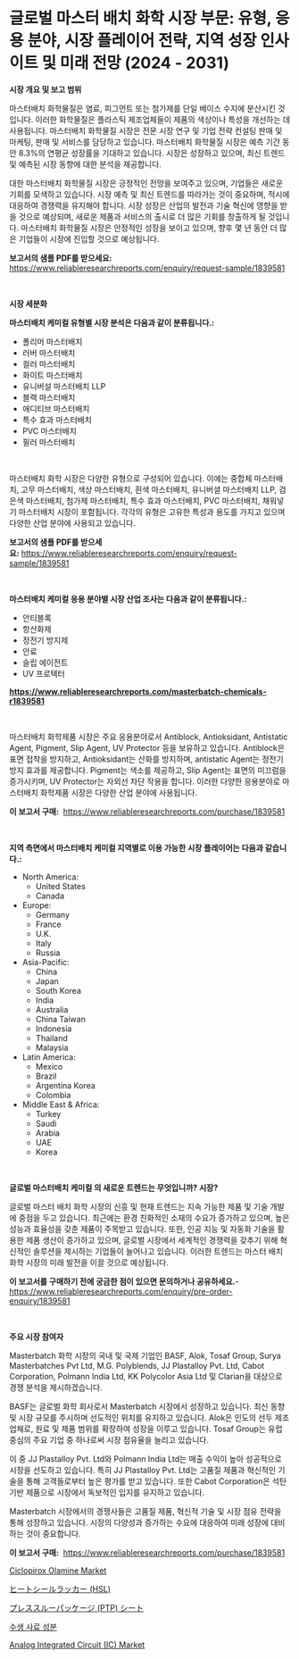 <p><h1>글로벌 마스터 배치 화학 시장 부문: 유형, 응용 분야, 시장 플레이어 전략, 지역 성장 인사이트 및 미래 전망 (2024 - 2031)</h1></p><p><strong>시장 개요 및 보고 범위</strong></p>
<p><p>마스터배치 화학물질은 염료, 피그먼트 또는 첨가제를 단일 베이스 수지에 분산시킨 것입니다. 이러한 화학물질은 플라스틱 제조업체들이 제품의 색상이나 특성을 개선하는 데 사용됩니다. 마스터배치 화학물질 시장은 전문 시장 연구 및 기업 전략 컨설팅 판매 및 마케팅, 판매 및 서비스를 담당하고 있습니다. 마스터배치 화학물질 시장은 예측 기간 동안 8.3%의 연평균 성장률을 기대하고 있습니다. 시장은 성장하고 있으며, 최신 트렌드 및 예측된 시장 동향에 대한 분석을 제공합니다.</p><p>대한 마스터배치 화학물질 시장은 긍정적인 전망을 보여주고 있으며, 기업들은 새로운 기회를 모색하고 있습니다. 시장 예측 및 최신 트렌드를 따라가는 것이 중요하며, 적시에 대응하여 경쟁력을 유지해야 합니다. 시장 성장은 산업의 발전과 기술 혁신에 영향을 받을 것으로 예상되며, 새로운 제품과 서비스의 출시로 더 많은 기회를 창출하게 될 것입니다. 마스터배치 화학물질 시장은 안정적인 성장을 보이고 있으며, 향후 몇 년 동안 더 많은 기업들이 시장에 진입할 것으로 예상됩니다.</p></p>
<p><strong>보고서의 샘플 PDF를 받으세요:</strong> <a href="https://www.reliableresearchreports.com/enquiry/request-sample/1839581">https://www.reliableresearchreports.com/enquiry/request-sample/1839581</a></p>
<p>&nbsp;</p>
<p><strong>시장 세분화</strong></p>
<p><strong>마스터배치 케미컬 유형별 시장 분석은 다음과 같이 분류됩니다.:</strong></p>
<p><ul><li>폴리머 마스터배치</li><li>러버 마스터배치</li><li>컬러 마스터배치</li><li>화이트 마스터배치</li><li>유니버설 마스터배치 LLP</li><li>블랙 마스터배치</li><li>애디티브 마스터배치</li><li>특수 효과 마스터배치</li><li>PVC 마스터배치</li><li>필러 마스터배치</li></ul></p>
<p>&nbsp;</p>
<p><p>마스터배치 화학 시장은 다양한 유형으로 구성되어 있습니다. 이에는 중합체 마스터배치, 고무 마스터배치, 색상 마스터배치, 흰색 마스터배치, 유니버셜 마스터배치 LLP, 검은색 마스터배치, 첨가제 마스터배치, 특수 효과 마스터배치, PVC 마스터배치, 채워넣기 마스터배치 시장이 포함됩니다. 각각의 유형은 고유한 특성과 용도를 가지고 있으며 다양한 산업 분야에 사용되고 있습니다.</p></p>
<p><strong>보고서의 샘플 PDF를 받으세요:</strong>&nbsp;<a href="https://www.reliableresearchreports.com/enquiry/request-sample/1839581">https://www.reliableresearchreports.com/enquiry/request-sample/1839581</a></p>
<p>&nbsp;</p>
<p><strong> 마스터배치 케미컬 응용 분야별 시장 산업 조사는 다음과 같이 분류됩니다.:</strong></p>
<p><ul><li>안티블록</li><li>항산화제</li><li>정전기 방지제</li><li>안료</li><li>슬립 에이전트</li><li>UV 프로텍터</li></ul></p>
<p><strong><a href="https://www.reliableresearchreports.com/masterbatch-chemicals-r1839581">https://www.reliableresearchreports.com/masterbatch-chemicals-r1839581</a></strong></p>
<p>&nbsp;</p>
<p><p>마스터배치 화학제품 시장은 주요 응용분야로서 Antiblock, Antioksidant, Antistatic Agent, Pigment, Slip Agent, UV Protector 등을 보유하고 있습니다. Antiblock은 표면 접착을 방지하고, Antioksidant는 산화를 방지하며, antistatic Agent는 정전기 방지 효과를 제공합니다. Pigment는 색소를 제공하고, Slip Agent는 표면의 미끄럼을 증가시키며, UV Protector는 자외선 차단 작용을 합니다. 이러한 다양한 응용분야로 마스터배치 화학제품 시장은 다양한 산업 분야에 사용됩니다.</p></p>
<p><strong>이 보고서 구매:</strong>&nbsp; <a href="https://www.reliableresearchreports.com/purchase/1839581">https://www.reliableresearchreports.com/purchase/1839581</a></p>
<p>&nbsp;</p>
<p><strong>지역 측면에서 마스터배치 케미컬 지역별로 이용 가능한 시장 플레이어는 다음과 같습니다.:</strong></p>
<p><ul>
    <li>
        North America:
        <ul>
            <li>United States</li>
            <li>Canada</li>
        </ul>
    </li>
    <li>
        Europe:
        <ul>
            <li>Germany</li>
            <li>France</li>
            <li>U.K.</li>
            <li>Italy</li>
            <li>Russia</li>
        </ul>
    </li>
    <li>
        Asia-Pacific:
        <ul>
            <li>China</li>
            <li>Japan</li>
            <li>South Korea</li>
            <li>India</li>
            <li>Australia</li>
            <li>China Taiwan</li>
            <li>Indonesia</li>
            <li>Thailand</li>
            <li>Malaysia</li>
        </ul>
    </li>
    <li>
        Latin America:
        <ul>
            <li>Mexico</li>
            <li>Brazil</li>
            <li>Argentina Korea</li>
            <li>Colombia</li>
        </ul>
    </li>
    <li>
        Middle East & Africa:
        <ul>
            <li>Turkey</li>
            <li>Saudi</li>
            <li>Arabia</li>
            <li>UAE</li>
            <li>Korea</li>
        </ul>
    </li>
    </ul></p>
<p>&nbsp;</p>
<p><strong>글로벌 마스터배치 케미컬 의 새로운 트렌드는 무엇입니까? 시장?</strong></p>
<p><p>글로벌 마스터 배치 화학 시장의 신흥 및 현재 트렌드는 지속 가능한 제품 및 기술 개발에 중점을 두고 있습니다. 최근에는 환경 친화적인 소재의 수요가 증가하고 있으며, 높은 성능과 효율성을 갖춘 제품이 주목받고 있습니다. 또한, 인공 지능 및 자동화 기술을 활용한 제품 생산이 증가하고 있으며, 글로벌 시장에서 세계적인 경쟁력을 갖추기 위해 혁신적인 솔루션을 제시하는 기업들이 늘어나고 있습니다. 이러한 트렌드는 마스터 배치 화학 시장의 미래 발전을 이끌 것으로 예상됩니다.</p></p>
<p><strong>이 보고서를 구매하기 전에 궁금한 점이 있으면 문의하거나 공유하세요.</strong>- <a href="https://www.reliableresearchreports.com/enquiry/pre-order-enquiry/1839581">https://www.reliableresearchreports.com/enquiry/pre-order-enquiry/1839581</a></p>
<p>&nbsp;</p>
<p><strong>주요 시장 참여자</strong></p>
<p><p>Masterbatch 화학 시장의 국내 및 국제 기업인 BASF, Alok, Tosaf Group, Surya Masterbatches Pvt Ltd, M.G. Polyblends, JJ Plastalloy Pvt. Ltd, Cabot Corporation, Polmann India Ltd, KK Polycolor Asia Ltd 및 Clarian을 대상으로 경쟁 분석을 제시하겠습니다.</p><p>BASF는 글로벌 화학 회사로서 Masterbatch 시장에서 성장하고 있습니다. 최신 동향 및 시장 규모를 주시하며 선도적인 위치를 유지하고 있습니다. Alok은 인도의 선두 제조업체로, 원료 및 제품 범위를 확장하여 성장을 이루고 있습니다. Tosaf Group는 유럽 중심의 주요 기업 중 하나로써 시장 점유율을 늘리고 있습니다.</p><p>이 중 JJ Plastalloy Pvt. Ltd와 Polmann India Ltd는 매출 수익이 높아 성공적으로 시장을 선도하고 있습니다. 특히 JJ Plastalloy Pvt. Ltd는 고품질 제품과 혁신적인 기술을 통해 고객들로부터 높은 평가를 받고 있습니다. 또한 Cabot Corporation은 석탄 기반 제품으로 시장에서 독보적인 입지를 유지하고 있습니다.</p><p>Masterbatch 시장에서의 경쟁사들은 고품질 제품, 혁신적 기술 및 시장 점유 전략을 통해 성장하고 있습니다. 시장의 다양성과 증가하는 수요에 대응하여 미래 성장에 대비하는 것이 중요합니다.</p></p>
<p><strong>이 보고서 구매:</strong>&nbsp;&nbsp;<a href="https://www.reliableresearchreports.com/purchase/1839581">https://www.reliableresearchreports.com/purchase/1839581</a></p>
<p><p><a href="https://github.com/markusgodoy/Market-Research-Report-List-3/blob/main/ciclopirox-olamine-market.md">Ciclopirox Olamine Market</a></p><p><a href="https://github.com/zjkmgcs938405/Market-Research-Report-List-2/blob/main/7301816107908.md">ヒートシールラッカー (HSL)</a></p><p><a href="https://github.com/roulaayoub-saad/Market-Research-Report-List-1/blob/main/5969880107909.md">プレススルーパッケージ (PTP) シート</a></p><p><a href="https://github.com/Elenrrera7685/Market-Research-Report-List-2/blob/main/9086135102446.md">수생 사료 성분</a></p><p><a href="https://issuu.com/reportprime-2/docs/analog-integrated-circuit-ic-market-size-2030.pptx">Analog Integrated Circuit (IC) Market</a></p></p>